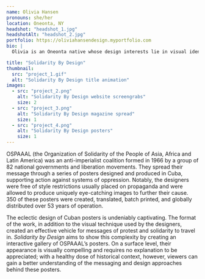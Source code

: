 ```yaml
---
name: Olivia Hansen
pronouns: she/her
location: Oneonta, NY
headshot: "headshot_1.jpg"
headshotAlt: "headshot_2.jpg"
portfolio: https://oliviahansendesign.myportfolio.com
bio: |
  Olivia is an Oneonta native whose design interests lie in visual identity, user experience, and all things typographical. She's driven by a lifelong passion for storytelling and values design as a tool for exploring new perspectives. When she's not busy crunching the numbers for a perfect document grid, you can find Olivia crocheting a sweater, perfecting her cheesy popcorn recipe, or pausing a movie every five minutes to discuss its symbolism. 

title: "Solidarity By Design"
thumbnail:
  src: "project_1.gif"
  alt: "Solidarity By Design title animation"
images:
  - src: "project_2.png"
    alt: "Solidarity By Design website screengrabs"
    size: 2
  - src: "project_3.png"
    alt: "Solidarity By Design magazine spread"
    size: 1
  - src: "project_4.png"
    alt: "Solidarity By Design posters"
    size: 1
---
```


OSPAAAL (the Organization of Solidarity of the People of Asia, Africa and Latin America) was an anti-imperialist coalition formed in 1966 by a group of 82 national governments and liberation movements. They spread their message through a series of posters designed and produced in Cuba, supporting action against systems of oppression. Notably, the designers were free of style restrictions usually placed on propaganda and were allowed to produce uniquely eye-catching images to further their cause. 350 of these posters were created, translated, batch printed, and globally distributed over 53 years of operation. 

The eclectic design of Cuban posters is undeniably captivating. The format of the work, in addition to the visual technique used by the designers, created an effective vehicle for messages of protest and solidarity to travel in. _Solidarity by Design_ aims to show this complexity by creating an interactive gallery of OSPAAAL’s posters. On a surface level, their appearance is visually compelling and requires no explanation to be appreciated; with a healthy dose of historical context, however, viewers can gain a better understanding of the messaging and design approaches behind these posters. 